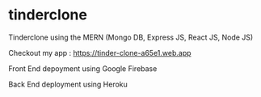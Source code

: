 # tinderclone

Tinderclone using the MERN (Mongo DB, Express JS, React JS, Node JS)

Checkout my app : https://tinder-clone-a65e1.web.app

Front End depoyment using Google Firebase

Back End deployment using Heroku
